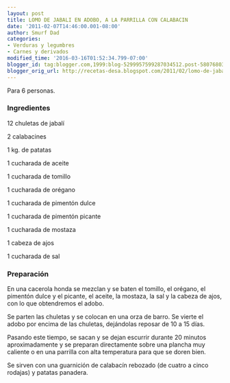 ```yaml
---
layout: post
title: LOMO DE JABALI EN ADOBO, A LA PARRILLA CON CALABACIN
date: '2011-02-07T14:46:00.001-08:00'
author: Smurf Dad
categories:
- Verduras y legumbres
- Carnes y derivados
modified_time: '2016-03-16T01:52:34.799-07:00'
blogger_id: tag:blogger.com,1999:blog-5299957599287034512.post-5807680363307082708
blogger_orig_url: http://recetas-desa.blogspot.com/2011/02/lomo-de-jabali-en-adobo-la-parrilla-con.html
---
```


Para 6 personas.

<h3>Ingredientes</h3>
12 chuletas de jabalí

2 calabacines

1 kg. de patatas

1 cucharada de aceite

1 cucharada de tomillo

1 cucharada de orégano

1 cucharada de pimentón dulce

1 cucharada de pimentón picante

1 cucharada de mostaza

1 cabeza de ajos

1 cucharada de sal

<h3>Preparación</h3>
En una cacerola honda se mezclan y se baten el tomillo, el orégano, el pimentón dulce y el picante, el aceite, la mostaza, la sal y la cabeza de ajos, con lo que obtendremos el adobo.



Se parten las chuletas y se colocan en una orza de barro. Se vierte el adobo por encima de las chuletas, dejándolas reposar de 10 a 15 días.



Pasando este tiempo, se sacan y se dejan escurrir durante 20 minutos aproximadamente y se preparan directamente sobre una plancha muy caliente o en una parrilla con alta temperatura para que se doren bien.



Se sirven con una guarnición de calabacín rebozado (de cuatro a cinco rodajas) y patatas panadera.